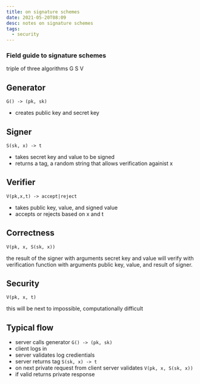 ```yaml
---
title: on signature schemes
date: 2021-05-20T08:09
desc: notes on signature schemes
tags:
  - security
---
```


### Field guide to signature schemes

triple of three algorithms G S V

## Generator

`G() -> (pk, sk)`

* creates public key and secret key

## Signer

`S(sk, x) -> t`

* takes secret key and value to be signed
* returns a tag, a random string that allows verification againist x

## Verifier

`V(pk,x,t) -> accept|reject`

* takes public key, value, and signed value
* accepts or rejects based on x and t

## Correctness

`V(pk, x, S(sk, x))`

the result of the signer with arguments secret key and value will verify with verification function with arguments public key, value, and result of signer.

## Security

`V(pk, x, t)`

this will be next to impossible, computationally difficult

## Typical flow

* server calls generator `G() -> (pk, sk)`
* client logs in
* server validates log credientials
* server returns tag `S(sk, x) -> t`
* on next private request from client server validates `V(pk, x, S(sk, x))`
* if valid returns private response

